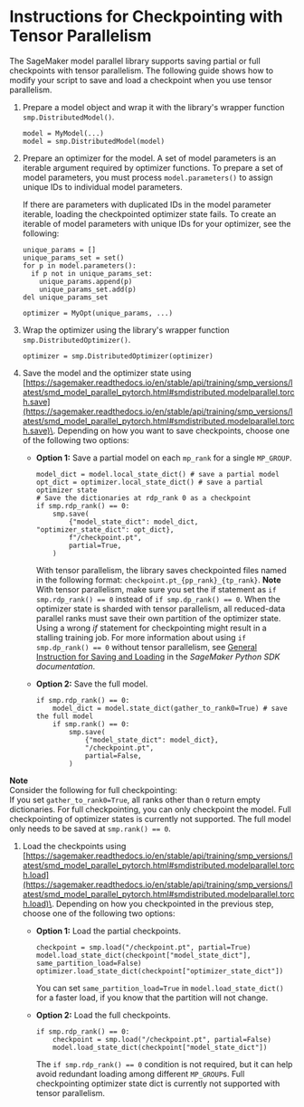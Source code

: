 # Instructions for Checkpointing with Tensor Parallelism<a name="model-parallel-extended-features-pytorch-saving-loading-checkpoints"></a>

The SageMaker model parallel library supports saving partial or full checkpoints with tensor parallelism\. The following guide shows how to modify your script to save and load a checkpoint when you use tensor parallelism\.

1. Prepare a model object and wrap it with the library's wrapper function `smp.DistributedModel()`\.

   ```
   model = MyModel(...)
   model = smp.DistributedModel(model)
   ```

1. Prepare an optimizer for the model\. A set of model parameters is an iterable argument required by optimizer functions\. To prepare a set of model parameters, you must process `model.parameters()` to assign unique IDs to individual model parameters\. 

   If there are parameters with duplicated IDs in the model parameter iterable, loading the checkpointed optimizer state fails\. To create an iterable of model parameters with unique IDs for your optimizer, see the following:

   ```
   unique_params = []
   unique_params_set = set()
   for p in model.parameters():
     if p not in unique_params_set:
       unique_params.append(p)
       unique_params_set.add(p)
   del unique_params_set
   
   optimizer = MyOpt(unique_params, ...)
   ```

1. Wrap the optimizer using the library's wrapper function `smp.DistributedOptimizer()`\.

   ```
   optimizer = smp.DistributedOptimizer(optimizer)
   ```

1. Save the model and the optimizer state using [https://sagemaker.readthedocs.io/en/stable/api/training/smp_versions/latest/smd_model_parallel_pytorch.html#smdistributed.modelparallel.torch.save](https://sagemaker.readthedocs.io/en/stable/api/training/smp_versions/latest/smd_model_parallel_pytorch.html#smdistributed.modelparallel.torch.save)\. Depending on how you want to save checkpoints, choose one of the following two options:
   + **Option 1:** Save a partial model on each `mp_rank` for a single `MP_GROUP`\.

     ```
     model_dict = model.local_state_dict() # save a partial model
     opt_dict = optimizer.local_state_dict() # save a partial optimizer state
     # Save the dictionaries at rdp_rank 0 as a checkpoint
     if smp.rdp_rank() == 0:
         smp.save(
             {"model_state_dict": model_dict, "optimizer_state_dict": opt_dict},
             f"/checkpoint.pt",
             partial=True,
         )
     ```

     With tensor parallelism, the library saves checkpointed files named in the following format: `checkpoint.pt_{pp_rank}_{tp_rank}`\.
**Note**  
With tensor parallelism, make sure you set the if statement as `if smp.rdp_rank() == 0` instead of `if smp.dp_rank() == 0`\. When the optimizer state is sharded with tensor parallelism, all reduced\-data parallel ranks must save their own partition of the optimizer state\. Using a wrong *if* statement for checkpointing might result in a stalling training job\. For more information about using `if smp.dp_rank() == 0` without tensor parallelism, see [General Instruction for Saving and Loading](https://sagemaker.readthedocs.io/en/stable/api/training/smp_versions/latest/smd_model_parallel_pytorch.html#general-instruction-for-saving-and-loading) in the *SageMaker Python SDK documentation*\. 
   + **Option 2:** Save the full model\.

     ```
     if smp.rdp_rank() == 0:
         model_dict = model.state_dict(gather_to_rank0=True) # save the full model
         if smp.rank() == 0:
             smp.save(
                 {"model_state_dict": model_dict},
                 "/checkpoint.pt",
                 partial=False,
             )
     ```
**Note**  
Consider the following for full checkpointing:   
If you set `gather_to_rank0=True`, all ranks other than `0` return empty dictionaries\.
For full checkpointing, you can only checkpoint the model\. Full checkpointing of optimizer states is currently not supported\.
The full model only needs to be saved at `smp.rank() == 0`\.

1. Load the checkpoints using [https://sagemaker.readthedocs.io/en/stable/api/training/smp_versions/latest/smd_model_parallel_pytorch.html#smdistributed.modelparallel.torch.load](https://sagemaker.readthedocs.io/en/stable/api/training/smp_versions/latest/smd_model_parallel_pytorch.html#smdistributed.modelparallel.torch.load)\. Depending on how you checkpointed in the previous step, choose one of the following two options:
   + **Option 1:** Load the partial checkpoints\.

     ```
     checkpoint = smp.load("/checkpoint.pt", partial=True)
     model.load_state_dict(checkpoint["model_state_dict"], same_partition_load=False)
     optimizer.load_state_dict(checkpoint["optimizer_state_dict"])
     ```

     You can set `same_partition_load=True` in `model.load_state_dict()` for a faster load, if you know that the partition will not change\.
   + **Option 2:** Load the full checkpoints\.

     ```
     if smp.rdp_rank() == 0:
         checkpoint = smp.load("/checkpoint.pt", partial=False)
         model.load_state_dict(checkpoint["model_state_dict"])
     ```

     The `if smp.rdp_rank() == 0` condition is not required, but it can help avoid redundant loading among different `MP_GROUP`s\. Full checkpointing optimizer state dict is currently not supported with tensor parallelism\.